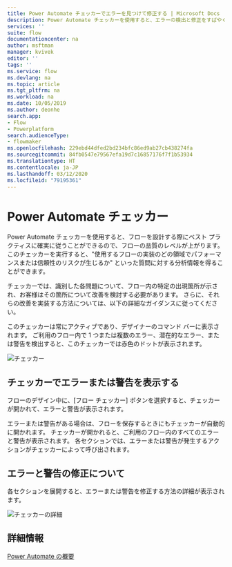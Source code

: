 ```yaml
---
title: Power Automate チェッカーでエラーを見つけて修正する | Microsoft Docs
description: Power Automate チェッカーを使用すると、エラーの検出と修正をすばやく行うことができます。
services: ''
suite: flow
documentationcenter: na
author: msftman
manager: kvivek
editor: ''
tags: ''
ms.service: flow
ms.devlang: na
ms.topic: article
ms.tgt_pltfrm: na
ms.workload: na
ms.date: 10/05/2019
ms.author: deonhe
search.app:
- Flow
- Powerplatform
search.audienceType:
- flowmaker
ms.openlocfilehash: 229ebd44dfed2bd234bfc86ed9ab27cb438274fa
ms.sourcegitcommit: 84fb0547e79567efa19d7c16857176f7f1b53934
ms.translationtype: HT
ms.contentlocale: ja-JP
ms.lasthandoff: 03/12/2020
ms.locfileid: "79195361"
---
```

# <a name="the-power-automate-checker"></a>Power Automate チェッカー


Power Automate チェッカーを使用すると、フローを設計する際にベスト プラクティスに確実に従うことができるので、フローの品質のレベルが上がります。 このチェッカーを実行すると、"使用するフローの実装のどの領域でパフォーマンスまたは信頼性のリスクが生じるか" といった質問に対する分析情報を得ることができます。

チェッカーでは、識別した各問題について、フロー内の特定の出現箇所が示され、お客様はその箇所について改善を検討する必要があります。 さらに、それらの改善を実装する方法については、以下の詳細なガイダンスに従ってください。

このチェッカーは常にアクティブであり、デザイナーのコマンド バーに表示されます。 ご利用のフロー内で 1 つまたは複数のエラー、潜在的なエラー、または警告を検出すると、このチェッカーでは赤色のドットが表示されます。

![チェッカー](media/checker/checker-in-designer.png "チェッカー")


## <a name="view-errors-or-warnings-in-the-checker"></a>チェッカーでエラーまたは警告を表示する

フローのデザイン中に、[フロー チェッカー] ボタンを選択すると、チェッカーが開かれて、エラーと警告が表示されます。 

エラーまたは警告がある場合は、フローを保存するときにもチェッカーが自動的に開かれます。  チェッカーが開かれると、ご利用のフロー内のすべてのエラーと警告が表示されます。 各セクションでは、エラーまたは警告が発生するアクションがチェッカーによって呼び出されます。 

## <a name="learn-to-fix-errors-and-warnings"></a>エラーと警告の修正について

各セクションを展開すると、エラーまたは警告を修正する方法の詳細が表示されます。

![チェッカーの詳細](media/checker/checker-detail.png "チェッカーの詳細")

## <a name="learn-more"></a>詳細情報

[Power Automate の概要](getting-started.md)



